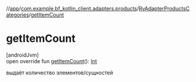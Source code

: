 //[app](../../../index.md)/[com.example.bf_kotlin_client.adapters.products](../index.md)/[RvAdapterProductsCategories](index.md)/[getItemCount](get-item-count.md)

# getItemCount

[androidJvm]\
open override fun [getItemCount](get-item-count.md)(): [Int](https://kotlinlang.org/api/latest/jvm/stdlib/kotlin/-int/index.html)

 выдаёт количество элементов/сущностей

